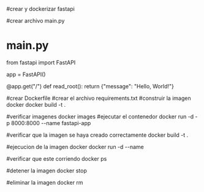 #crear y dockerizar fastapi

#crear archivo main.py
# main.py
from fastapi import FastAPI

app = FastAPI()

@app.get("/")
def read_root():
    return {"message": "Hello, World!"}

#crear Dockerfile
#crear el archivo requirements.txt
#construir la imagen docker
docker build -t <nombre-imagen> .

#verificar imagenes 
docker images
#ejecutar el contenedor
docker run -d -p 8000:8000 --name  fastapi-app

#verificar que la imagen se haya creado correctamente
docker build -t <nombre-imagen> .

#ejecucion de la imagen docker
docker run -d --name <nombre-contenedor> <nombre-imagen>

#verificar que este corriendo
docker ps

#detener la imagen
docker stop <nombre-contenedor>

#eliminar la imagen
docker rm <nombre-contenedor>

